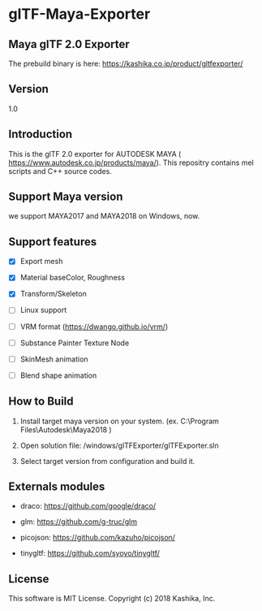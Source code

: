 # glTF-Maya-Exporter

## Maya glTF 2.0 Exporter

The prebuild binary is here: https://kashika.co.jp/product/gltfexporter/

## Version
1.0

## Introduction
This is the glTF 2.0 exporter for AUTODESK MAYA (
https://www.autodesk.co.jp/products/maya/). 
This repositry contains mel scripts and C++ source codes.


## Support Maya version

we support MAYA2017 and MAYA2018 on Windows, now.


## Support features

- [x] Export mesh

- [x] Material baseColor, Roughness

- [x] Transform/Skeleton

- [ ] Linux support

- [ ] VRM format (https://dwango.github.io/vrm/)

- [ ] Substance Painter Texture Node

- [ ] SkinMesh animation

- [ ] Blend shape animation


## How to Build

1. Install target maya version on your system. (ex. C:\Program Files\Autodesk\Maya2018 )
2. Open solution file: /windows/glTFExporter/glTFExporter.sln

3. Select target version from configuration and build it.


## Externals modules
- draco: https://github.com/google/draco/

- glm: https://github.com/g-truc/glm

- picojson: https://github.com/kazuho/picojson/

- tinygltf: https://github.com/syoyo/tinygltf/


## License

This software is MIT License.
Copyright (c) 2018 Kashika, Inc.

